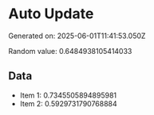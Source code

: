 # Auto Update

Generated on: 2025-06-01T11:41:53.050Z

Random value: 0.6484938105414033

## Data

- Item 1: 0.7345505894895981
- Item 2: 0.5929731790768884